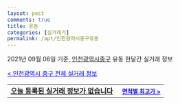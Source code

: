 ```yaml
---
layout: post
comments: true
title: 유동
categories: [실거래가]
permalink: /apt/인천광역시중구유동
---
```


2021년 09월 06일 기준, <a href="/apt/인천광역시중구">인천광역시중구</a> 유동 한달간 실거래 정보

<a style="color: blue;" href="/apt/인천광역시중구">< 인천광역시 중구 전체 실거래 정보</a>
<!---- start ---->
<table>
  <tr>
    <td colspan="4" style="font-weight: bold;"><a href="/apt/인천광역시중구유동{name_without_space}">오늘 등록된 실거래 정보가 없습니다</a> &nbsp;&nbsp;&nbsp; <a style="color: blue; font-size: smaller;" href="/apt/인천광역시중구유동{name_without_space}">면적별 최고가 ></a></td>
  </tr>
    
</table>
<!---- end ---->
    